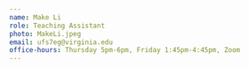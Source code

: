 ```yaml
---
name: Make Li
role: Teaching Assistant
photo: MakeLi.jpeg
email: ufs7eg@virginia.edu
office-hours: Thursday 5pm-6pm, Friday 1:45pm-4:45pm, Zoom
---
```

